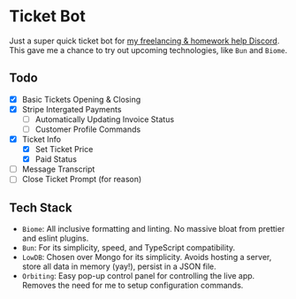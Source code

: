 # Ticket Bot

Just a super quick ticket bot for [my freelancing & homework help Discord](https://discord.gg/SSwhHH3GUr). This gave me a chance to try out upcoming technologies, like `Bun` and `Biome`.

## Todo

- [x] Basic Tickets Opening & Closing
- [x] Stripe Intergated Payments
    - [ ] Automatically Updating Invoice Status
    - [ ] Customer Profile Commands
- [x] Ticket Info
    - [x] Set Ticket Price
    - [x] Paid Status
- [ ] Message Transcript
- [ ] Close Ticket Prompt (for reason)

## Tech Stack

- `Biome`: All inclusive formatting and linting. No massive bloat from prettier and eslint plugins.
- `Bun`: For its simplicity, speed, and TypeScript compatibility.
- `LowDB`: Chosen over Mongo for its simplicity. Avoids hosting a server, store all data in memory (yay!), persist in a JSON file.
- `Orbiting`: Easy pop-up control panel for controlling the live app. Removes the need for me to setup configuration commands.
